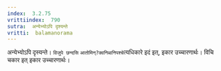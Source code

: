 ```yaml
---
index:  3.2.75
vrittiindex:  790
sutra:  अन्येभ्योऽपि दृश्यन्ते
vritti:  balamanorama 
---
```


अन्येभ्योऽपि दृस्यन्ते। `विजुपे छन्दसि` `आतोमिन्?क्वनिब्वनिपश्चे`त्यधिकारे इदं इत्, इकार उच्चारणार्थः। विचि चकार इत् इकार उच्चारणार्थः। 

